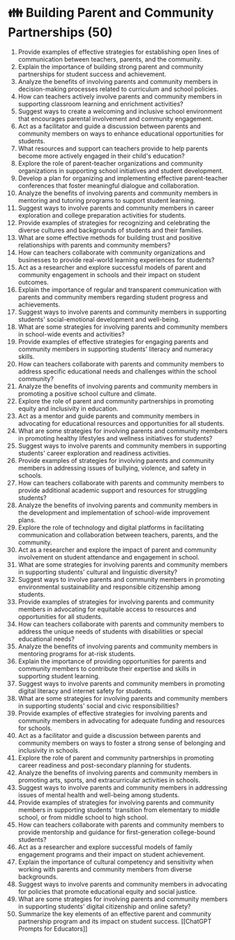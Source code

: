 ---
---

# 👪 Building Parent and Community Partnerships (50)

1. Provide examples of effective strategies for establishing open lines of communication between teachers, parents, and the community.
2. Explain the importance of building strong parent and community partnerships for student success and achievement.
3. Analyze the benefits of involving parents and community members in decision-making processes related to curriculum and school policies.
4. How can teachers actively involve parents and community members in supporting classroom learning and enrichment activities?
5. Suggest ways to create a welcoming and inclusive school environment that encourages parental involvement and community engagement.
6. Act as a facilitator and guide a discussion between parents and community members on ways to enhance educational opportunities for students.
7. What resources and support can teachers provide to help parents become more actively engaged in their child's education?
8. Explore the role of parent-teacher organizations and community organizations in supporting school initiatives and student development.
9. Develop a plan for organizing and implementing effective parent-teacher conferences that foster meaningful dialogue and collaboration.
10. Analyze the benefits of involving parents and community members in mentoring and tutoring programs to support student learning.
11. Suggest ways to involve parents and community members in career exploration and college preparation activities for students.
12. Provide examples of strategies for recognizing and celebrating the diverse cultures and backgrounds of students and their families.
13. What are some effective methods for building trust and positive relationships with parents and community members?
14. How can teachers collaborate with community organizations and businesses to provide real-world learning experiences for students?
15. Act as a researcher and explore successful models of parent and community engagement in schools and their impact on student outcomes.
16. Explain the importance of regular and transparent communication with parents and community members regarding student progress and achievements.
17. Suggest ways to involve parents and community members in supporting students' social-emotional development and well-being.
18. What are some strategies for involving parents and community members in school-wide events and activities?
19. Provide examples of effective strategies for engaging parents and community members in supporting students' literacy and numeracy skills.
20. How can teachers collaborate with parents and community members to address specific educational needs and challenges within the school community?
21. Analyze the benefits of involving parents and community members in promoting a positive school culture and climate.
22. Explore the role of parent and community partnerships in promoting equity and inclusivity in education.
23. Act as a mentor and guide parents and community members in advocating for educational resources and opportunities for all students.
24. What are some strategies for involving parents and community members in promoting healthy lifestyles and wellness initiatives for students?
25. Suggest ways to involve parents and community members in supporting students' career exploration and readiness activities.
26. Provide examples of strategies for involving parents and community members in addressing issues of bullying, violence, and safety in schools.
27. How can teachers collaborate with parents and community members to provide additional academic support and resources for struggling students?
28. Analyze the benefits of involving parents and community members in the development and implementation of school-wide improvement plans.
29. Explore the role of technology and digital platforms in facilitating communication and collaboration between teachers, parents, and the community.
30. Act as a researcher and explore the impact of parent and community involvement on student attendance and engagement in school.
31. What are some strategies for involving parents and community members in supporting students' cultural and linguistic diversity?
32. Suggest ways to involve parents and community members in promoting environmental sustainability and responsible citizenship among students.
33. Provide examples of strategies for involving parents and community members in advocating for equitable access to resources and opportunities for all students.
34. How can teachers collaborate with parents and community members to address the unique needs of students with disabilities or special educational needs?
35. Analyze the benefits of involving parents and community members in mentoring programs for at-risk students.
36. Explain the importance of providing opportunities for parents and community members to contribute their expertise and skills in supporting student learning.
37. Suggest ways to involve parents and community members in promoting digital literacy and internet safety for students.
38. What are some strategies for involving parents and community members in supporting students' social and civic responsibilities?
39. Provide examples of effective strategies for involving parents and community members in advocating for adequate funding and resources for schools.
40. Act as a facilitator and guide a discussion between parents and community members on ways to foster a strong sense of belonging and inclusivity in schools.
41. Explore the role of parent and community partnerships in promoting career readiness and post-secondary planning for students.
42. Analyze the benefits of involving parents and community members in promoting arts, sports, and extracurricular activities in schools.
43. Suggest ways to involve parents and community members in addressing issues of mental health and well-being among students.
44. Provide examples of strategies for involving parents and community members in supporting students' transition from elementary to middle school, or from middle school to high school.
45. How can teachers collaborate with parents and community members to provide mentorship and guidance for first-generation college-bound students?
46. Act as a researcher and explore successful models of family engagement programs and their impact on student achievement.
47. Explain the importance of cultural competency and sensitivity when working with parents and community members from diverse backgrounds.
48. Suggest ways to involve parents and community members in advocating for policies that promote educational equity and social justice.
49. What are some strategies for involving parents and community members in supporting students' digital citizenship and online safety?
50. Summarize the key elements of an effective parent and community partnership program and its impact on student success.
[[ChatGPT Prompts for Educators]]